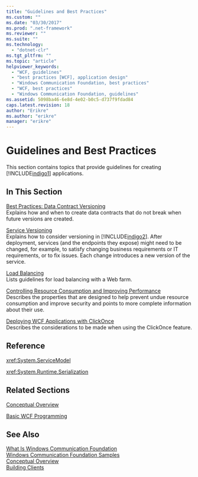 ```yaml
---
title: "Guidelines and Best Practices"
ms.custom: ""
ms.date: "03/30/2017"
ms.prod: ".net-framework"
ms.reviewer: ""
ms.suite: ""
ms.technology: 
  - "dotnet-clr"
ms.tgt_pltfrm: ""
ms.topic: "article"
helpviewer_keywords: 
  - "WCF, guidelines"
  - "best practices [WCF], application design"
  - "Windows Communication Foundation, best practices"
  - "WCF, best practices"
  - "Windows Communication Foundation, guidelines"
ms.assetid: 5098ba46-6e8d-4e02-b0c5-d737f9fdad84
caps.latest.revision: 18
author: "Erikre"
ms.author: "erikre"
manager: "erikre"
---
```

# Guidelines and Best Practices
This section contains topics that provide guidelines for creating [!INCLUDE[indigo1](../../../includes/indigo1-md.md)] applications.  
  
## In This Section  
 [Best Practices: Data Contract Versioning](../../../docs/framework/wcf/best-practices-data-contract-versioning.md)  
 Explains how and when to create data contracts that do not break when future versions are created.  
  
 [Service Versioning](../../../docs/framework/wcf/service-versioning.md)  
 Explains how to consider versioning in [!INCLUDE[indigo2](../../../includes/indigo2-md.md)]. After deployment, services (and the endpoints they expose) might need to be changed, for example, to satisfy changing business requirements or IT requirements, or to fix issues. Each change introduces a new version of the service.  
  
 [Load Balancing](../../../docs/framework/wcf/load-balancing.md)  
 Lists guidelines for load balancing with a Web farm.  
  
 [Controlling Resource Consumption and Improving Performance](../../../docs/framework/wcf/controlling-resource-consumption-and-improving-performance.md)  
 Describes the properties that are designed to help prevent undue resource consumption and improve security and points to more complete information about their use.  
  
 [Deploying WCF Applications with ClickOnce](../../../docs/framework/wcf/deploying-wcf-applications-with-clickonce.md)  
 Describes the considerations to be made when using the ClickOnce feature.  
  
## Reference  
 <xref:System.ServiceModel>  
  
 <xref:System.Runtime.Serialization>  
  
## Related Sections  
 [Conceptual Overview](../../../docs/framework/wcf/conceptual-overview.md)  
  
 [Basic WCF Programming](../../../docs/framework/wcf/basic-wcf-programming.md)  
  
## See Also  
 [What Is Windows Communication Foundation](../../../docs/framework/wcf/whats-wcf.md)   
 [Windows Communication Foundation Samples](http://msdn.microsoft.com/en-us/8ec9d192-5d81-4f64-bfd3-90c5e5858c91)   
 [Conceptual Overview](../../../docs/framework/wcf/conceptual-overview.md)   
 [Building Clients](../../../docs/framework/wcf/building-clients.md)

